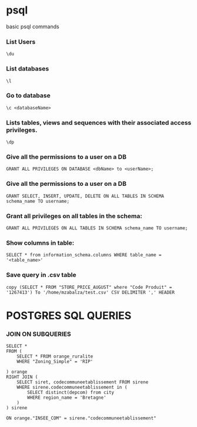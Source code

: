 # psql
basic psql commands

### List Users
```\du```

### List databases
```\l```

### Go to database
```\c <databaseName>```

### Lists tables, views and sequences with their associated access privileges.
```\dp```

### Give all the permissions to a user on a DB
```GRANT ALL PRIVILEGES ON DATABASE <dbName> to <userName>;```

### Give all the permissions to a user on a DB
```GRANT SELECT, INSERT, UPDATE, DELETE ON ALL TABLES IN SCHEMA schema_name TO username;```


### Grant all privileges on all tables in the schema:
```GRANT ALL PRIVILEGES ON ALL TABLES IN SCHEMA schema_name TO username;```

### Show columns in table:
```SELECT * from information_schema.columns WHERE table_name = '<table_name>'```

### Save query in .csv table
```copy (SELECT * FROM "STORE_PRICE_AUGUST" where "Code Produit" = '1267413') To '/home/mzabalza/test.csv' CSV DELIMITER ',' HEADER```

# POSTGRES SQL QUERIES

### JOIN ON SUBQUERIES
```
SELECT *
FROM (
	SELECT * FROM orange_ruralite
	WHERE "Zoning_Simple" = 'RIP'
	
) orange
RIGHT JOIN (
	SELECT siret, codecommuneetablissement FROM sirene
	WHERE sirene.codecommuneetablissement in (
		SELECT distinct(depcom) from city
		WHERE region_name = 'Bretagne'
	)
) sirene
	
ON orange."INSEE_COM" = sirene."codecommuneetablissement"
```

